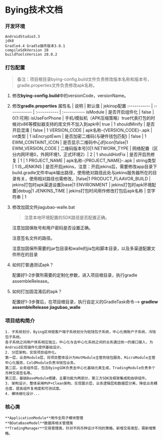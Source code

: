 # Bying技术文档

### 开发环境
    AndroidStudio3.3
    jdk8
    Gradle4.4 Gradle插件版本3.0.1
    compileSdkVersion 28
    buildToolsVersion 28.0.2

### 打包配置
> 备注：项目根目录bying-config.build文件负责修改版本名称和版本号，gradle.properties文件负责修改apk名称。

1. 修改**bying-config.build**中的versionCode，versionName。
2. 修改**gradle.properties**
	属性名 | 说明 | 默认值 | jekinsp配置
    :----------- | :----------- | :----------- | :-----------
    isModule         | 是否开启组件化        | false | 0(1:可用)
    isUseForPhone	 | 手机/模拟机（APK压缩策略）true代表打包的时候对x86等模拟器支持的库文件不加入到apk中| true | 1
    shouldMinify	|  是否开启混淆	| false | 1
    VERSION_CODE	| apk名称-{VERSION_CODE}-.apk	| int类型 | 1
    isEncryptEwm	| 是否加密二维码(与硬件钱包匹配) | false | 1
    EWM_CONTAINT_ICON	| 是否显示二维码中心的icon|false|1
    EWM_VERSION_CODE	| 二维码版本号|0|1
    NETWORK_TYPE	| 网络配置（区分内网环境0，外网环境1，正式环境2）| 2 | 1
    shouldHotFix	| 是否开启热修复	| 1 | 1
    PROJECT_NAME	| apk名称-{PROJECT_NAME}-.apk	| string类型 | 1
    IS_JENKINS		| 是否开启jekins，注意：开启jekins后，需要修改app目录下build.gradle文件中apk输出路径，使用绝对路径此处与jekins服务器所在的目录有关，使用相对路径也需修改。|false|1
    PRODUCT_FLAAVOR_BUILD | jekins打包时apk渠道设置|base|1
    ENVIRONMENT		| jekins打包时apk环境配置|debug|1
    JENKINS_TIME    | jekins打包时间用作修改打包后apk名称 | 空字符串 | 1

3. 修改加固文件jiagubao-walle.bat
    > 注意本地环境配置的SDK路径是否配置正确。

    注意加固保账号和用户密码是否设置正确。

    注意签名文件的路径。

    注意加固保所需要的jar包目录和walle的jia包和脚本目录，以及多渠道配置文件所在的目录

4. 如何打普通测试apk？

	配置好1-2步骤所需要的定制化参数，进入项目根目录，执行gradle assembleRelease。

5. 如何打加固混淆后的apk？

	配置好1-3步骤后，在项目根目录，执行自定义的GradleTask命令--> **gradlew assembleRelease jiagubao_walle**

### 项目结构简介
    1. 子系统划分，Bying区块链客户端子系统划分为轻钱包子系统，中心化微账户子系统，冷钱包子系统。
    各子系统之间用户体系相互独立。中心化与去中心化系统之间的业务通过统一的接口接入，为Android实现插件化提供基础设计。
    2. 分层架构，实现项目组件化。
    第一层，业务Module层，将项目整体设计为HotModule主管热钱包服务，MicroModule主管中心化服务，ColdModule负责冷钱包业务。
    第二层，业务组件层，包含ByingSDK负责去中心化基础元素生成，TradingModule负责多个币种交易签名等。
    第三层，基础BaseModule搭建，主要功能为两部分，第三方SDK及框架集成和自研组件。
    3. 架构设计，整体采用MVP+Clean架构，实现展示层，业务逻辑层和数据层分离，降低业务耦
    合度，提高组件复用度和可测试度。
    4. 模块细化设计...

### 核心类
    **ApplicationModule**用作全局子模块管理
    **BDataBaseModel**数据库相关管理类
    **TradingManager**交易管理类，针对不同币种设计不同的策略，新增交易类型，需新增策略。